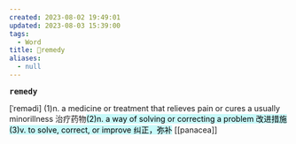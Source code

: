 ```yaml
---
created: 2023-08-02 19:49:01
updated: 2023-08-03 15:39:00
tags:
  - Word
title: 📖remedy
aliases:
  - null
---
```


<pre><strong>remedy</strong></pre>
[ˈremədi]
(1)n. a medicine or treatment that relieves pain or cures a usually minorillness 治疗药物<mark style="background: #ABF7F7A6;">(2)n. a way of solving or correcting a problem 改进措施(3)v. to solve, correct, or improve 纠正，弥补</mark>
[[panacea]]
